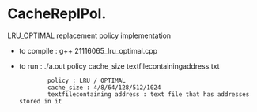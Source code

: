 # CacheReplPol.
LRU_OPTIMAL replacement policy implementation

- to compile : 
              g++ 21116065_lru_optimal.cpp
- to run : 
              ./a.out policy cache_size textfilecontainingaddress.txt

              policy : LRU / OPTIMAL
              cache_size : 4/8/64/128/512/1024
              textfilecontaining address : text file that has addresses stored in it
